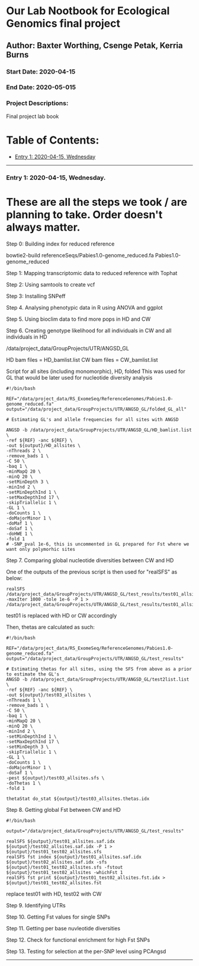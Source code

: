 # Our Lab Nootbook for Ecological Genomics final project

## Author: Baxter Worthing, Csenge Petak, Kerria Burns

### Start Date: 2020-04-15
### End Date: 2020-05-015
### Project Descriptions:   
Final project lab book


# Table of Contents:   
* [Entry 1: 2020-04-15, Wednesday](#id-section1)


------    
<div id='id-section1'/>   


### Entry 1: 2020-04-15, Wednesday.   
# These are all the steps we took / are planning to take. Order doesn't always matter.

Step 0: Building index for reduced reference

bowtie2-build referenceSeqs/Pabies1.0-genome_reduced.fa Pabies1.0-genome_reduced

Step 1: Mapping transcriptomic data to reduced reference with Tophat

Step 2: Using samtools to create vcf

Step 3: Installing SNPeff

Step 4. Analysing phenotypic data in R using ANOVA and ggplot

Step 5. Using bioclim data to find more pops in HD and CW

Step 6. Creating genotype likelihood for all individuals in CW and all individuals in HD

/data/project_data/GroupProjects/UTR/ANGSD_GL

HD bam files = HD_bamlist.list
CW bam files = CW_bamlist.list

Script for all sites (including monomorphic), HD, folded
This was used for GL that would be later used for nucleotide diversity analysis
``````
#!/bin/bash

REF="/data/project_data/RS_ExomeSeq/ReferenceGenomes/Pabies1.0-genome_reduced.fa"
output="/data/project_data/GroupProjects/UTR/ANGSD_GL/folded_GL_all"

# Estimating GL's and allele frequencies for all sites with ANGSD

ANGSD -b /data/project_data/GroupProjects/UTR/ANGSD_GL/HD_bamlist.list \
-ref ${REF} -anc ${REF} \
-out ${output}/HD_allsites \
-nThreads 2 \
-remove_bads 1 \
-C 50 \
-baq 1 \
-minMapQ 20 \
-minQ 20 \
-setMinDepth 3 \
-minInd 2 \
-setMinDepthInd 1 \
-setMaxDepthInd 17 \
-skipTriallelic 1 \
-GL 1 \
-doCounts 1 \
-doMajorMinor 1 \
-doMaf 1 \
-doSaf 1 \
-doHWE 1 \
-fold 1
# -SNP_pval 1e-6, this is uncommented in GL prepared for Fst where we want only polymorhic sites

``````

Step 7. Comparing global nucleotide diversities between CW and HD

One of the outputs of the previous script is then used for "realSFS" as below:
``````
realSFS /data/project_data/GroupProjects/UTR/ANGSD_GL/test_results/test01_allsites.saf.idx -maxIter 1000 -tole 1e-6 -P 1 > /data/project_data/GroupProjects/UTR/ANGSD_GL/test_results/test01_allsites.sfs
``````
test01 is replaced with HD or CW accordingly

Then, thetas are calculated as such:
``````
#!/bin/bash

REF="/data/project_data/RS_ExomeSeq/ReferenceGenomes/Pabies1.0-genome_reduced.fa"
output="/data/project_data/GroupProjects/UTR/ANGSD_GL/test_results"

# Estimating thetas for all sites, using the SFS from above as a prior to estimate the GL's
ANGSD -b /data/project_data/GroupProjects/UTR/ANGSD_GL/test2list.list \
-ref ${REF} -anc ${REF} \
-out ${output}/test03_allsites \
-nThreads 1 \
-remove_bads 1 \
-C 50 \
-baq 1 \
-minMapQ 20 \
-minQ 20 \
-minInd 2 \
-setMinDepthInd 1 \
-setMaxDepthInd 17 \
-setMinDepth 3 \
-skipTriallelic 1 \
-GL 1 \
-doCounts 1 \
-doMajorMinor 1 \
-doSaf 1 \
-pest ${output}/test03_allsites.sfs \
-doThetas 1 \
-fold 1

thetaStat do_stat ${output}/test03_allsites.thetas.idx
``````

Step 8. Getting global Fst between CW and HD

``````
#!/bin/bash

output="/data/project_data/GroupProjects/UTR/ANGSD_GL/test_results"

realSFS ${output}/test01_allsites.saf.idx ${output}/test02_allsites.saf.idx -P 1 > ${output}/test01_test02_allsites.sfs
realSFS fst index ${output}/test01_allsites.saf.idx ${output}/test02_allsites.saf.idx -sfs ${output}/test01_test02_allsites.sfs -fstout ${output}/test01_test02_allsites -whichFst 1
realSFS fst print ${output}/test01_test02_allsites.fst.idx > ${output}/test01_test02_allsites.fst
``````
replace test01 with HD, test02 with CW


Step 9. Identifying UTRs

Step 10. Getting Fst values for single SNPs

Step 11. Getting per base nuvleotide diversities

Step 12. Check for functional enrichment for high Fst SNPs

Step 13. Testing for selection at the per-SNP level using PCAngsd


------    
